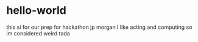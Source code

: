 # hello-world
this si for our prep for hackathon jp morgan
I like acting and computing so im considered weird tada

